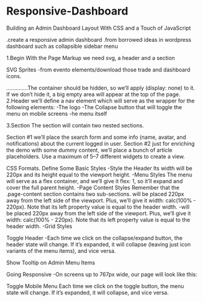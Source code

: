 # Responsive-Dashboard

Building an Admin Dashboard Layout With CSS and a Touch of JavaScript

.create a responsive admin dashboard
.from borrowed ideas in wordpress dashboard such as collapsible sidebar menu


1.Begin With the Page Markup
we need svg, a header and a section

SVG Sprites
-from evento elements/download those trade and dashboard icons.

..............The container should be hidden, so we’ll apply (display: none) to it. If we don’t hide it, a big empty area will appear at the top of the page.
2.Header
 we’ll define a nav element which will serve as the wrapper for the following elements:
-The logo
-The Collapse button that will toggle the menu on mobile screens
-he menu itself

3.Section
The section will contain two nested sections.

Section #1
we’ll place the search form and some info (name, avatar, and notifications) about the current logged in user.
Section #2
just for enriching the demo with some dummy content, we’ll place a bunch of article placeholders. 
Use a maximum of 5–7 different widgets to create a view.




CSS Formats.
Define Some Basic Styles
-Style the Header
 Its width will be 220px and its height equal to the viewport height.
 -Menu Styles
The menu will serve as a flex container, and we’ll give it flex: 1, so it’ll expand and cover the full parent height.
-Page Content Styles
Remember that the .page-content section contains two sub-sections.
will be placed 220px away from the left side of the viewport. Plus, we’ll give it width: calc(100% - 220px). Note that its left property value is equal to the header width.
-will be placed 220px away from the left side of the viewport. Plus, we’ll give it width: calc(100% - 220px). Note that its left property value is equal to the header width.
-Grid Styles

Toggle Header
-Each time we click on the collapse/expand button, the header state will change. If it’s expanded, it will collapse (leaving just icon variants of the menu items), and vice versa.

Show Tooltip on Admin Menu Items 

Going Responsive
-On screens up to 767px wide, our page will look like this:

Toggle Mobile Menu
Each time we click on the toggle button, the menu state will change. If it’s expanded, it will collapse, and vice versa.
